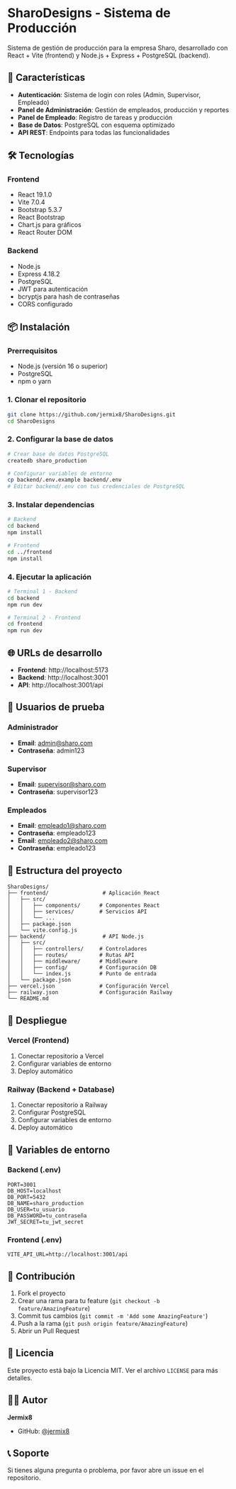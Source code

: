 # SharoDesigns - Sistema de Producción

Sistema de gestión de producción para la empresa Sharo, desarrollado con React + Vite (frontend) y Node.js + Express + PostgreSQL (backend).

## 🚀 Características

- **Autenticación**: Sistema de login con roles (Admin, Supervisor, Empleado)
- **Panel de Administración**: Gestión de empleados, producción y reportes
- **Panel de Empleado**: Registro de tareas y producción
- **Base de Datos**: PostgreSQL con esquema optimizado
- **API REST**: Endpoints para todas las funcionalidades

## 🛠️ Tecnologías

### Frontend
- React 19.1.0
- Vite 7.0.4
- Bootstrap 5.3.7
- React Bootstrap
- Chart.js para gráficos
- React Router DOM

### Backend
- Node.js
- Express 4.18.2
- PostgreSQL
- JWT para autenticación
- bcryptjs para hash de contraseñas
- CORS configurado

## 📦 Instalación

### Prerrequisitos
- Node.js (versión 16 o superior)
- PostgreSQL
- npm o yarn

### 1. Clonar el repositorio
```bash
git clone https://github.com/jermix8/SharoDesigns.git
cd SharoDesigns
```

### 2. Configurar la base de datos
```bash
# Crear base de datos PostgreSQL
createdb sharo_production

# Configurar variables de entorno
cp backend/.env.example backend/.env
# Editar backend/.env con tus credenciales de PostgreSQL
```

### 3. Instalar dependencias
```bash
# Backend
cd backend
npm install

# Frontend
cd ../frontend
npm install
```

### 4. Ejecutar la aplicación
```bash
# Terminal 1 - Backend
cd backend
npm run dev

# Terminal 2 - Frontend
cd frontend
npm run dev
```

## 🌐 URLs de desarrollo
- **Frontend**: http://localhost:5173
- **Backend**: http://localhost:3001
- **API**: http://localhost:3001/api

## 👥 Usuarios de prueba

### Administrador
- **Email**: admin@sharo.com
- **Contraseña**: admin123

### Supervisor
- **Email**: supervisor@sharo.com
- **Contraseña**: supervisor123

### Empleados
- **Email**: empleado1@sharo.com
- **Contraseña**: empleado123
- **Email**: empleado2@sharo.com
- **Contraseña**: empleado123

## 📁 Estructura del proyecto

```
SharoDesigns/
├── frontend/                 # Aplicación React
│   ├── src/
│   │   ├── components/      # Componentes React
│   │   ├── services/        # Servicios API
│   │   └── ...
│   ├── package.json
│   └── vite.config.js
├── backend/                  # API Node.js
│   ├── src/
│   │   ├── controllers/     # Controladores
│   │   ├── routes/          # Rutas API
│   │   ├── middleware/      # Middleware
│   │   ├── config/          # Configuración DB
│   │   └── index.js         # Punto de entrada
│   └── package.json
├── vercel.json              # Configuración Vercel
├── railway.json             # Configuración Railway
└── README.md
```

## 🚀 Despliegue

### Vercel (Frontend)
1. Conectar repositorio a Vercel
2. Configurar variables de entorno
3. Deploy automático

### Railway (Backend + Database)
1. Conectar repositorio a Railway
2. Configurar PostgreSQL
3. Configurar variables de entorno
4. Deploy automático

## 📝 Variables de entorno

### Backend (.env)
```env
PORT=3001
DB_HOST=localhost
DB_PORT=5432
DB_NAME=sharo_production
DB_USER=tu_usuario
DB_PASSWORD=tu_contraseña
JWT_SECRET=tu_jwt_secret
```

### Frontend (.env)
```env
VITE_API_URL=http://localhost:3001/api
```

## 🤝 Contribución

1. Fork el proyecto
2. Crear una rama para tu feature (`git checkout -b feature/AmazingFeature`)
3. Commit tus cambios (`git commit -m 'Add some AmazingFeature'`)
4. Push a la rama (`git push origin feature/AmazingFeature`)
5. Abrir un Pull Request

## 📄 Licencia

Este proyecto está bajo la Licencia MIT. Ver el archivo `LICENSE` para más detalles.

## 👨‍💻 Autor

**Jermix8**
- GitHub: [@jermix8](https://github.com/jermix8)

## 📞 Soporte

Si tienes alguna pregunta o problema, por favor abre un issue en el repositorio.